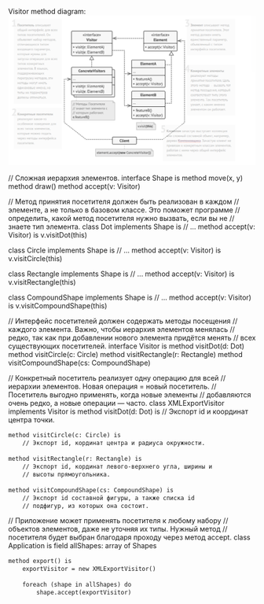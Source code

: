 Visitor method diagram:
![](./visitor.png)

// Сложная иерархия элементов.
interface Shape is
    method move(x, y)
    method draw()
    method accept(v: Visitor)

// Метод принятия посетителя должен быть реализован в каждом
// элементе, а не только в базовом классе. Это поможет программе
// определить, какой метод посетителя нужно вызвать, если вы не
// знаете тип элемента.
class Dot implements Shape is
    // ...
    method accept(v: Visitor) is
        v.visitDot(this)

class Circle implements Shape is
    // ...
    method accept(v: Visitor) is
        v.visitCircle(this)

class Rectangle implements Shape is
    // ...
    method accept(v: Visitor) is
        v.visitRectangle(this)

class CompoundShape implements Shape is
    // ...
    method accept(v: Visitor) is
        v.visitCompoundShape(this)    

// Интерфейс посетителей должен содержать методы посещения
// каждого элемента. Важно, чтобы иерархия элементов менялась
// редко, так как при добавлении нового элемента придётся менять
// всех существующих посетителей.
interface Visitor is
    method visitDot(d: Dot)
    method visitCircle(c: Circle)
    method visitRectangle(r: Rectangle)
    method visitCompoundShape(cs: CompoundShape)        



// Конкретный посетитель реализует одну операцию для всей
// иерархии элементов. Новая операция = новый посетитель.
// Посетитель выгодно применять, когда новые элементы
// добавляются очень редко, а новые операции — часто.
class XMLExportVisitor implements Visitor is
    method visitDot(d: Dot) is
        // Экспорт id и координат центра точки.

    method visitCircle(c: Circle) is
        // Экспорт id, кординат центра и радиуса окружности.

    method visitRectangle(r: Rectangle) is
        // Экспорт id, кординат левого-верхнего угла, ширины и
        // высоты прямоугольника.

    method visitCompoundShape(cs: CompoundShape) is
        // Экспорт id составной фигуры, а также списка id
        // подфигур, из которых она состоит.    


// Приложение может применять посетителя к любому набору
// объектов элементов, даже не уточняя их типы. Нужный метод
// посетителя будет выбран благодаря проходу через метод accept.
class Application is
    field allShapes: array of Shapes

    method export() is
        exportVisitor = new XMLExportVisitor()

        foreach (shape in allShapes) do
            shape.accept(exportVisitor)        